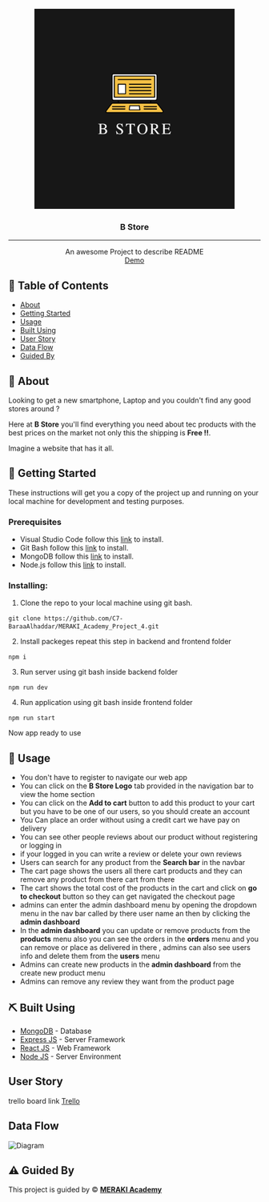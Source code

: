 <p align="center">
<a href="https://www.meraki-academy.org" target="_blank" rel="noopener noreferrer">
 <img width="400px" height="400px" src="./IMG/B STORE.PNG" alt="Project logo">
 </a>
</p>

<h3 align="center">B Store
</h3>

---

<p align="center"> An awesome Project to describe README 
    <br> 
<a href=''>Demo</a>
    <br> 
</p>

## 📝 Table of Contents

- [About](#about)
- [Getting Started](#getting_started)
- [Usage](#usage)
- [Built Using](#built_using)
- [User Story](#user_story)
- [Data Flow](#data_flow)
- [Guided By](#guided_by)

## 🧐 About <a name = "about"></a>

Looking to get a new smartphone, Laptop and you couldn't find any good stores around ?

Here at **B Store** you'll find everything you need about tec products with the best prices on the market not only this the shipping is **Free !!**.

Imagine a website that has it all.

## 🏁 Getting Started <a name = "getting_started"></a>

These instructions will get you a copy of the project up and running on your local machine for development and testing purposes.

### Prerequisites

- Visual Studio Code follow this <a href=''>link</a> to install.
- Git Bash follow this <a href=''>link</a> to install.
- MongoDB follow this <a href=''>link</a> to install.
- Node.js follow this <a href=''>link</a> to install.

### Installing:

1. Clone the repo to your local machine using git bash.

```
git clone https://github.com/C7-BaraaAlhaddar/MERAKI_Academy_Project_4.git
```

2. Install packeges repeat this step in backend and frontend folder

```
npm i
```

3. Run server using git bash inside backend folder

```
npm run dev
```

4. Run application using git bash inside frontend folder

```
npm run start
```

Now app ready to use

## 🎈 Usage <a name="usage"></a>

- You don't have to register to navigate our web app
- You can click on the **B Store Logo** tab provided in the navigation bar to view the home section
- You can click on the **Add to cart** button to add this product to your cart but you have to be one of our users, so you should create an account
- You Can place an order without using a credit cart we have pay on delivery
- You can see other people reviews about our product without registering or logging in
- if your logged in you can write a review or delete your own reviews
- Users can search for any product from the **Search bar** in the navbar
- The cart page shows the users all there cart products and they can remove any product from there cart from there
- The cart shows the total cost of the products in the cart and click on **go to checkout** button so they can get navigated the checkout page
- admins can enter the admin dashboard menu by opening the dropdown menu in the nav bar called by there user name an then by clicking the **admin dashboard**
- In the **admin dashboard** you can update or remove products from the **products** menu also you can see the orders in the **orders** menu and you can remove or place as delivered in there , admins can also see users info and delete them from the **users** menu
- Admins can create new products in the **admin dashboard** from the create new product menu
- Admins can remove any review they want from the product page

## ⛏️ Built Using <a name = "built_using"></a>

- [MongoDB](https://www.mongodb.com/) - Database
- [Express JS](https://expressjs.com/) - Server Framework
- [React JS](https://https://reactjs.org/) - Web Framework
- [Node JS](https://nodejs.org/en/) - Server Environment

## User Story <a name = "#user_story"></a>

trello board link
<a href='https://trello.com/b/6i1eyzr2/project-4'>Trello</a>

## Data Flow <a name = "#data_flow"></a>

<img width=200px height=200px src="https://res.cloudinary.com/dilqog4u7/image/upload/v1678984231/Screenshot_6_dgxyhb.png" alt="Diagram"></a>

## ⚠️ Guided By <a name = "guided_by"></a>

This project is guided by ©️ **[MERAKI Academy](https://www.meraki-academy.org)**
